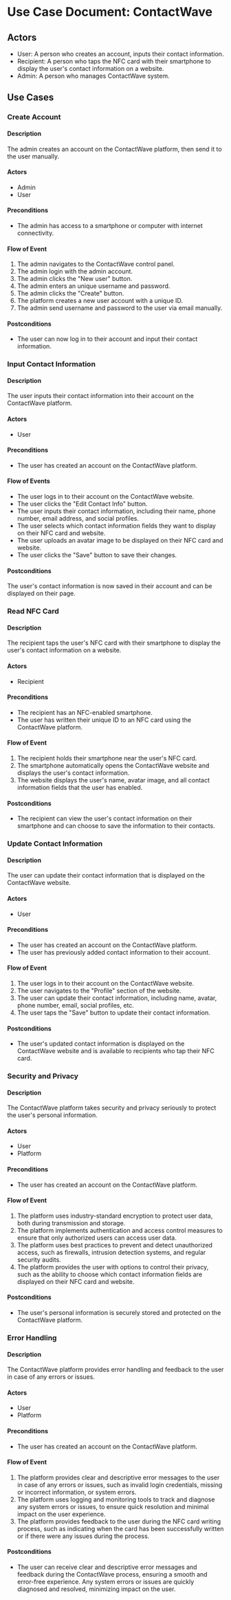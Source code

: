 # **Use Case Document: ContactWave**

## **Actors**
- User: A person who creates an account, inputs their contact information.
- Recipient: A person who taps the NFC card with their smartphone to display the user's contact information on a website.
- Admin: A person who manages ContactWave system.
  
## **Use Cases**

### **Create Account**

#### **Description**
The admin creates an account on the ContactWave platform, then send it to the user manually.

#### **Actors**
- Admin
- User

#### **Preconditions**
- The admin has access to a smartphone or computer with internet connectivity.

#### **Flow of Event**
1. The admin navigates to the ContactWave control panel.
2. The admin login with the admin account.
3. The admin clicks the "New user" button.
4. The admin enters an unique username and password.
5. The admin clicks the "Create" button.
6. The platform creates a new user account with a unique ID.
7. The admin send username and password to the user via email manually.
   
#### **Postconditions**
- The user can now log in to their account and input their contact information.

### **Input Contact Information**

#### **Description**
The user inputs their contact information into their account on the ContactWave platform.

#### **Actors**
- User
#### **Preconditions**
- The user has created an account on the ContactWave platform.
  
#### **Flow of Events**
- The user logs in to their account on the ContactWave website.
- The user clicks the "Edit Contact Info" button.
- The user inputs their contact information, including their name, phone number, email address, and social profiles.
- The user selects which contact information fields they want to display on their NFC card and website.
- The user uploads an avatar image to be displayed on their NFC card and website.
- The user clicks the "Save" button to save their changes.

#### **Postconditions**
The user's contact information is now saved in their account and can be displayed on their page.

### **Read NFC Card**

#### **Description**
The recipient taps the user's NFC card with their smartphone to display the user's contact information on a website.

#### **Actors**
- Recipient

#### **Preconditions**
- The recipient has an NFC-enabled smartphone.
- The user has written their unique ID to an NFC card using the ContactWave platform.

#### **Flow of Event**
1. The recipient holds their smartphone near the user's NFC card.
2. The smartphone automatically opens the ContactWave website and displays the user's contact information.
3. The website displays the user's name, avatar image, and all contact information fields that the user has enabled.

#### **Postconditions**
- The recipient can view the user's contact information on their smartphone and can choose to save the information to their contacts.

### **Update Contact Information**

#### **Description**
The user can update their contact information that is displayed on the ContactWave website.

#### **Actors**
- User

#### **Preconditions**
- The user has created an account on the ContactWave platform.
- The user has previously added contact information to their account.

#### **Flow of Event**
1. The user logs in to their account on the ContactWave website.
2. The user navigates to the "Profile" section of the website.
3. The user can update their contact information, including name, avatar, phone number, email, social profiles, etc.
4. The user taps the "Save" button to update their contact information.

#### **Postconditions**
- The user's updated contact information is displayed on the ContactWave website and is available to recipients who tap their NFC card.

### **Security and Privacy**

#### **Description**
The ContactWave platform takes security and privacy seriously to protect the user's personal information.

#### **Actors**
- User
- Platform

#### **Preconditions**
- The user has created an account on the ContactWave platform.

#### **Flow of Event**
1. The platform uses industry-standard encryption to protect user data, both during transmission and storage.
2. The platform implements authentication and access control measures to ensure that only authorized users can access user data.
3. The platform uses best practices to prevent and detect unauthorized access, such as firewalls, intrusion detection systems, and regular security audits.
4. The platform provides the user with options to control their privacy, such as the ability to choose which contact information fields are displayed on their NFC card and website.

#### **Postconditions**
- The user's personal information is securely stored and protected on the ContactWave platform.

### **Error Handling**

#### **Description**
The ContactWave platform provides error handling and feedback to the user in case of any errors or issues.

#### **Actors**
- User
- Platform

#### **Preconditions**
- The user has created an account on the ContactWave platform.

#### **Flow of Event**
1. The platform provides clear and descriptive error messages to the user in case of any errors or issues, such as invalid login credentials, missing or incorrect information, or system errors.
2. The platform uses logging and monitoring tools to track and diagnose any system errors or issues, to ensure quick resolution and minimal impact on the user experience.
3. The platform provides feedback to the user during the NFC card writing process, such as indicating when the card has been successfully written or if there were any issues during the process.

#### **Postconditions**
- The user can receive clear and descriptive error messages and feedback during the ContactWave process, ensuring a smooth and error-free experience. Any system errors or issues are quickly diagnosed and resolved, minimizing impact on the user.